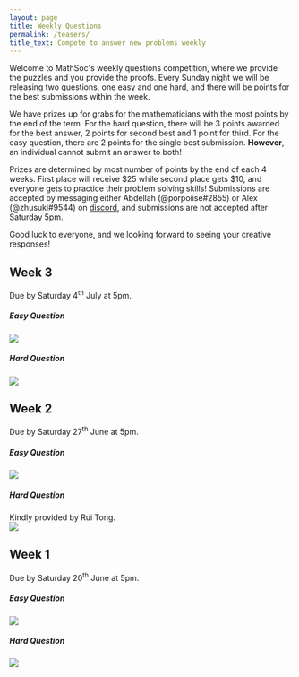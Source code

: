```yaml
---
layout: page
title: Weekly Questions
permalink: /teasers/
title_text: Compete to answer new problems weekly
---
```


Welcome to MathSoc's weekly questions competition, where we provide the puzzles and you provide the proofs. Every Sunday night we will be releasing two questions, one easy and one hard, and there will be points for the best submissions within the week.

We have prizes up for grabs for the mathematicians with the most points by the end of the term. For the hard question, there will be 3 points awarded for the best answer, 2 points for second best and 1 point for third. For the easy question, there are 2 points for the single best submission. <b>However</b>, an individual cannot submit an answer to both!

Prizes are determined by most number of points by the end of each 4 weeks. First place will receive $25 while second place gets $10, and everyone gets to practice their problem solving skills! Submissions are accepted by messaging either Abdellah (@porpoiise#2855) or Alex (@zhusuki#9544) on <a href="https://discord.com/invite/Y7FFXxh">discord</a>, and submissions are not accepted after Saturday 5pm.

Good luck to everyone, and we looking forward to seeing your creative responses!

<h2>Week 3</h2>
Due by Saturday 4<sup>th</sup> July at 5pm.
<h5>Easy Question</h5>
<img src="{{ site.images }}/questions/week3e.png">
<h5>Hard Question</h5>
<img src="{{ site.images }}/questions/week3h.png">

<h2>Week 2</h2>
Due by Saturday 27<sup>th</sup> June at 5pm.
<h5>Easy Question</h5>
<img src="{{ site.images }}/questions/week2e.png">
<h5>Hard Question</h5>
Kindly provided by Rui Tong.<br />
<img src="{{ site.images }}/questions/week2h.png">

<h2>Week 1</h2>
Due by Saturday 20<sup>th</sup> June at 5pm.
<h5>Easy Question</h5>
<img src="{{ site.images }}/questions/week1e.png">
<h5>Hard Question</h5>
<img src="{{ site.images }}/questions/week1h.png">